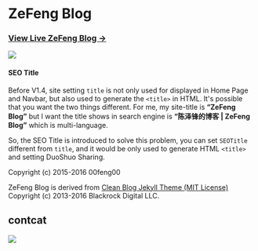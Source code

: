 # ZeFeng Blog

### [View Live ZeFeng Blog &rarr;](https://00feng00.github.io/)

![](https://00feng00.github.io/img/blog-desktop.jpg)



#### SEO Title

Before V1.4, site setting `title` is not only used for displayed in Home Page and Navbar, but also used to generate the `<title>` in HTML.
It's possible that you want the two things different. For me, my site-title is **“ZeFeng Blog”** but I want the title shows in search engine is **“陈泽锋的博客 | ZeFeng Blog”** which is multi-language.

So, the SEO Title is introduced to solve this problem, you can set `SEOTitle` different from `title`, and it would be only used to generate HTML `<title>` and setting DuoShuo Sharing.


Copyright (c) 2015-2016 00feng00

ZeFeng Blog is derived from [Clean Blog Jekyll Theme (MIT License)](https://github.com/BlackrockDigital/startbootstrap-clean-blog-jekyll/)
Copyright (c) 2013-2016 Blackrock Digital LLC.

## contcat
![](https://00feng00.github.io/img/qdzc_logo.jpg)

